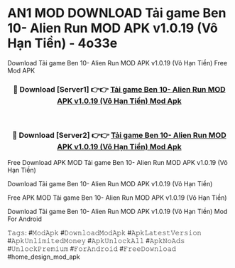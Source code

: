# AN1 MOD DOWNLOAD Tải game Ben 10- Alien Run MOD APK v1.0.19 (Vô Hạn Tiền) - 4o33e
Download Tải game Ben 10- Alien Run MOD APK v1.0.19 (Vô Hạn Tiền) Free Mod APK

<div align="center">
<h3>🔴 Download [Server1] 👉👉 <a href="https://apk-comot.site?title=Tải_game_Ben_10-_Alien_Run_MOD_APK_v1.0.19_(Vô_Hạn_Tiền)">Tải game Ben 10- Alien Run MOD APK v1.0.19 (Vô Hạn Tiền) Mod Apk</a></h3><br>

<h3>🔴 Download [Server2] 👉👉 <a href="https://apk-comot.site?title=Tải_game_Ben_10-_Alien_Run_MOD_APK_v1.0.19_(Vô_Hạn_Tiền)">Tải game Ben 10- Alien Run MOD APK v1.0.19 (Vô Hạn Tiền) Mod Apk</a></h3>
</div>


Free Download APK MOD Tải game Ben 10- Alien Run MOD APK v1.0.19 (Vô Hạn Tiền)

Download Tải game Ben 10- Alien Run MOD APK v1.0.19 (Vô Hạn Tiền) 

Free APK MOD Tải game Ben 10- Alien Run MOD APK v1.0.19 (Vô Hạn Tiền) 

Download Tải game Ben 10- Alien Run MOD APK v1.0.19 (Vô Hạn Tiền) Mod For Android

𝚃𝚊𝚐𝚜: #𝙼𝚘𝚍𝙰𝚙𝚔 #𝙳𝚘𝚠𝚗𝚕𝚘𝚊𝚍𝙼𝚘𝚍𝙰𝚙𝚔 #𝙰𝚙𝚔𝙻𝚊𝚝𝚎𝚜𝚝𝚅𝚎𝚛𝚜𝚒𝚘𝚗 #𝙰𝚙𝚔𝚄𝚗𝚕𝚒𝚖𝚒𝚝𝚎𝚍𝙼𝚘𝚗𝚎𝚢 #𝙰𝚙𝚔𝚄𝚗𝚕𝚘𝚌𝚔𝙰𝚕𝚕 #𝙰𝚙𝚔𝙽𝚘𝙰𝚍𝚜 #𝚄𝚗𝚕𝚘𝚌𝚔𝙿𝚛𝚎𝚖𝚒𝚞𝚖 #𝙵𝚘𝚛𝙰𝚗𝚍𝚛𝚘𝚒𝚍 #𝙵𝚛𝚎𝚎𝙳𝚘𝚠𝚗𝚕𝚘𝚊𝚍 #home_design_mod_apk